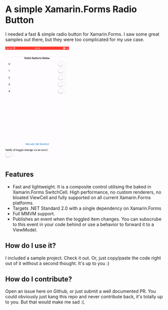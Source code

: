 # A simple Xamarin.Forms Radio Button
I needed a fast & simple radio button for Xamarin.Forms. I saw some great samples out there, but they were too complicated for my use case.

<img src="iospreview.gif" width="40%" height="40%"/>

## Features
- Fast and lightweight. It is a composite control utilising the baked in Xamarin.Forms SwitchCell. High performance, no custom renderers, no bloated ViewCell and fully supported on all current Xamarin.Forms platforms.
- Targets .NET Standard 2.0 with a single dependency on Xamarin.Forms
- Full MMVM support.
- Publishes an event when the toggled item changes. You can subscrube to this event in your code behind or use a behavior to forward it to a ViewModel.

## How do I use it?
I included a sample project. Check it out. Or, just copy/paste the code right out of it without a second thought. It's up to you :)

## How do I contribute?
Open an issue here on Github, or just submit a well documented PR. You could obviously just kang this repo and never contribute back, it's totally up to you. But that would make me sad :(.
